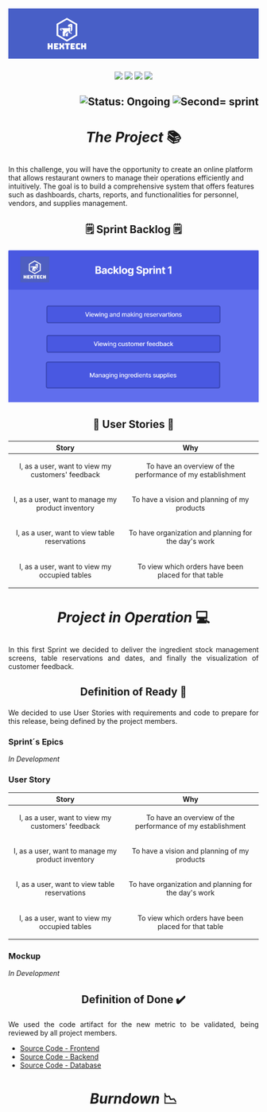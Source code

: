 <h1 align="center">
    <img src="https://github.com/GroupHextech/HEXTECH-API5sem/blob/main/doc/images/Banner_Hextech.png" alt="Logo Hextech">
</h1>
<p align="center">
        <img src="https://img.shields.io/badge/mysql-%2300f.svg?style=for-the-badge&logo=mysql&logoColor=white">
        <img src="https://img.shields.io/badge/vuejs-%2335495e.svg?style=for-the-badge&logo=vuedotjs&logoColor=%234FC08D">
        <img src="https://img.shields.io/badge/java-%23ED8B00.svg?style=for-the-badge&logo=openjdk&logoColor=white">
        <img src="https://img.shields.io/badge/Oracle-F80000?style=for-the-badge&logo=oracle&logoColor=white">
</p>

<h2 align="right">
        <img src="https://img.shields.io/badge/status-ongoing-blue?style=for-the-badge&logo=appveyor" alt="Status: Ongoing">   
        <img src="https://img.shields.io/badge/sprint-1-blue?style=for-the-badge&logo=appveyor" alt="Second= sprint">
</h2>

# <p align="center"> *The Project* 📚

<p aling="justify"> In this challenge, you will have the opportunity to create an online platform that allows restaurant owners to manage their operations efficiently and intuitively. 
The goal is to build a comprehensive system that offers features such as dashboards, charts, reports, and functionalities for personnel, vendors, and supplies management. </p>

## <p align="center"> 🗒️ Sprint Backlog 🗒️

<p align="center">
  <img src="https://github.com/GroupHextech/HEXTECH-API5sem/blob/main/doc/Backlog/Backlog%20Sprint%201.png" width="600">
</p>

## <p align="center"> 👦 User Stories 👧

| Story | Why |
| --- | --- |
| <p align="center"> I, as a user, want to view my customers' feedback |  <p align="center"> To have an overview of the performance of my establishment
| <p align="center"> I, as a user, want to manage my product inventory |  <p align="center"> To have a vision and planning of my products
| <p align="center"> I, as a user, want to view table reservations |  <p align="center"> To have organization and planning for the day's work
| <p align="center"> I, as a user, want to view my occupied tables |  <p align="center"> To view which orders have been placed for that table

# <p align="center"> *Project in Operation* 💻

<p align="justify">
  In this first Sprint we decided to deliver the ingredient stock management screens, table reservations and dates, and finally the visualization of customer feedback.
</p>

##  <p align="center"> Definition of Ready 📑

<p align="justify">
  We decided to use User Stories with requirements and code to prepare for this release, being defined by the project members.
</p>

### Sprint´s Epics

*In Development*
        
### User Story
| Story | Why |
| --- | --- |
| <p align="center"> I, as a user, want to view my customers' feedback |  <p align="center"> To have an overview of the performance of my establishment
| <p align="center"> I, as a user, want to manage my product inventory |  <p align="center"> To have a vision and planning of my products
| <p align="center"> I, as a user, want to view table reservations |  <p align="center"> To have organization and planning for the day's work
| <p align="center"> I, as a user, want to view my occupied tables |  <p align="center"> To view which orders have been placed for that table

### Mockup

*In Development*

##  <p align="center"> Definition of Done ✔️

<p align="justify">
  We used the code artifact for the new metric to be validated, being reviewed by all project members.
</p>

- [Source Code - Frontend](https://github.com/GroupHextech/api5-frontend/tree/main)
- [Source Code - Backend](https://github.com/GroupHextech/api5-backend/tree/main)
- [Source Code - Database](https://github.com/GroupHextech/HEXTECH-API5sem/tree/main/queries)
         
# <p align="center"> *Burndown* 📉

<p align="justify"> </p>

<p align="center">
        <img src="" height="250">
</p>

